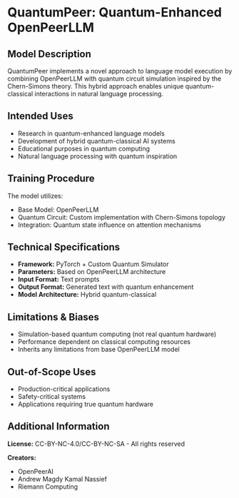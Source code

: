 # QuantumPeer: Quantum-Enhanced OpenPeerLLM

## Model Description

QuantumPeer implements a novel approach to language model execution by combining OpenPeerLLM with quantum circuit simulation inspired by the Chern-Simons theory. This hybrid approach enables unique quantum-classical interactions in natural language processing.

## Intended Uses

- Research in quantum-enhanced language models
- Development of hybrid quantum-classical AI systems
- Educational purposes in quantum computing
- Natural language processing with quantum inspiration

## Training Procedure

The model utilizes:
- Base Model: OpenPeerLLM
- Quantum Circuit: Custom implementation with Chern-Simons topology
- Integration: Quantum state influence on attention mechanisms

## Technical Specifications

- **Framework:** PyTorch + Custom Quantum Simulator
- **Parameters:** Based on OpenPeerLLM architecture
- **Input Format:** Text prompts
- **Output Format:** Generated text with quantum enhancement
- **Model Architecture:** Hybrid quantum-classical

## Limitations & Biases

- Simulation-based quantum computing (not real quantum hardware)
- Performance dependent on classical computing resources
- Inherits any limitations from base OpenPeerLLM model

## Out-of-Scope Uses

- Production-critical applications
- Safety-critical systems
- Applications requiring true quantum hardware

## Additional Information

**License:** CC-BY-NC-4.0/CC-BY-NC-SA - All rights reserved

**Creators:** 
- OpenPeerAI
- Andrew Magdy Kamal Nassief
- Riemann Computing
